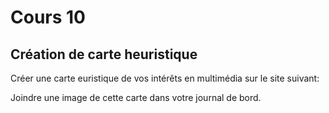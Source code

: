 # Cours 10
## Création de carte heuristique
Créer une carte euristique de vos intérêts en multimédia sur le site suivant:   

Joindre une image de cette carte dans votre journal de bord. 
